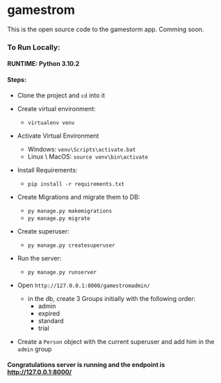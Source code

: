 # gamestrom
This is the open source code to the gamestorm app. Comming soon.

### To Run Locally:
#### RUNTIME: Python 3.10.2
#### Steps:

* Clone the project and `cd` into it


* Create virtual environment:
    * `virtualenv venv` 
    

* Activate Virtual Environment
  * Windows:
    `venv\Scripts\activate.bat`
  * Linux \ MacOS: `source venv\bin\activate`


* Install Requirements:
  * `pip install -r requirements.txt`


* Create Migrations and migrate them to DB:
  * `py manage.py makemigrations`
  * `py manage.py migrate`


* Create superuser:
  * `py manage.py createsuperuser`


* Run the server:
  * `py manage.py runserver`


* Open `http://127.0.0.1:8000/gamestromadmin/`
  * in the db, create 3 Groups initially with the following order:
    * admin
    * expired
    * standard
    * trial


* Create a `Person` object with the current superuser and add him in the `admin` group

#### Congratulations server is running and the endpoint is http://127.0.0.1:8000/